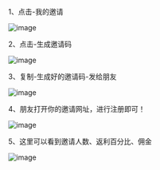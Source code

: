 1、点击-我的邀请

![image](https://github.com/user-attachments/assets/5dc28579-3832-49b2-83cf-151543248000)

2、点击-生成邀请码

![image](https://github.com/user-attachments/assets/a6d82d6f-c4f2-46cd-bccf-7b496e730086)

3、复制-生成好的邀请码-发给朋友

![image](https://github.com/user-attachments/assets/eb93d559-5aff-4352-b48f-785e8f176e33)

4、朋友打开你的邀请网址，进行注册即可！

![image](https://github.com/user-attachments/assets/cab051be-eac3-4d96-830a-d60da53bce80)


5、这里可以看到邀请人数、返利百分比、佣金

![image](https://github.com/user-attachments/assets/be9155e4-0792-41e7-b0bd-5192d51e3d52)
